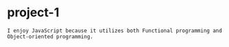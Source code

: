 # project-1

    I enjoy JavaScript because it utilizes both Functional programming and Object-oriented programming.
